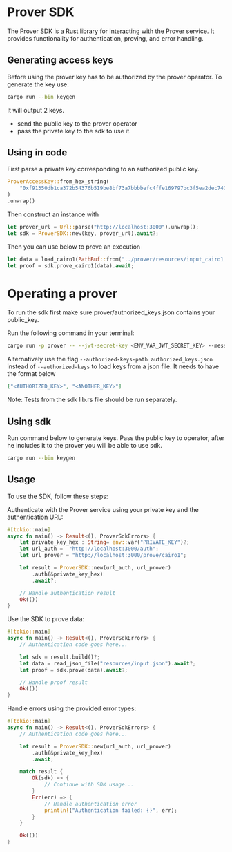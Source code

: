 # Prover SDK

The Prover SDK is a Rust library for interacting with the Prover service. It provides functionality for authentication, proving, and error handling.

## Generating access keys

Before using the prover key has to be authorized by the prover operator. To generate the key use:

```bash
cargo run --bin keygen
```

It will output 2 keys.

- send the public key to the prover operator
- pass the private key to the sdk to use it.

## Using in code

First parse a private key corresponding to an authorized public key.

```rust
ProverAccessKey::from_hex_string(
    "0xf91350db1ca372b54376b519be8bf73a7bbbbefc4ffe169797bc3f5ea2dec740",
)
.unwrap()
```

Then construct an instance with

```rust
let prover_url = Url::parse("http://localhost:3000").unwrap();
let sdk = ProverSDK::new(key, prover_url).await?;
```

Then you can use below to prove an execution

```rust
let data = load_cairo1(PathBuf::from("../prover/resources/input_cairo1.json")).await?;
let proof = sdk.prove_cairo1(data).await;
```

# Operating a prover

To run the sdk first make sure prover/authorized_keys.json contains your public_key.

Run the following command in your terminal:

```bash
cargo run -p prover -- --jwt-secret-key <ENV_VAR_JWT_SECRET_KEY> --message-expiration-time <MESSAGE_EXPIRATION_TIME> --session-expiration-time <SESSION_EXPIRATION_TIME> --authorized-keys <AUTHORIZED_KEY>,<ANOTHER_KEY>
```

Alternatively use the flag `--authorized-keys-path authorized_keys.json` instead of `--authorized-keys` to load keys from a json file. It needs to have the format below

```json
["<AUTHORIZED_KEY>", "<ANOTHER_KEY>"]
```

Note:
Tests from the sdk lib.rs file should be run separately.

## Using sdk

Run command below to generate keys. Pass the public key to operator, after he includes it to the prover you will be able to use sdk.

```bash
cargo run --bin keygen
```

## Usage

To use the SDK, follow these steps:

Authenticate with the Prover service using your private key and the authentication URL:

```rust
#[tokio::main]
async fn main() -> Result<(), ProverSdkErrors> {
    let private_key_hex : String= env::var("PRIVATE_KEY")?;
    let url_auth =  "http://localhost:3000/auth";
    let url_prover = "http://localhost:3000/prove/cairo1";

    let result = ProverSDK::new(url_auth, url_prover)
        .auth(&private_key_hex)
        .await?;

    // Handle authentication result
    Ok(())
}
```

Use the SDK to prove data:

```rust
#[tokio::main]
async fn main() -> Result<(), ProverSdkErrors> {
    // Authentication code goes here...

    let sdk = result.build()?;
    let data = read_json_file("resources/input.json").await?;
    let proof = sdk.prove(data).await?;

    // Handle proof result
    Ok(())
}
```

Handle errors using the provided error types:

```rust
#[tokio::main]
async fn main() -> Result<(), ProverSdkErrors> {
    // Authentication code goes here...

    let result = ProverSDK::new(url_auth, url_prover)
        .auth(&private_key_hex)
        .await;

    match result {
        Ok(sdk) => {
            // Continue with SDK usage...
        }
        Err(err) => {
            // Handle authentication error
            println!("Authentication failed: {}", err);
        }
    }

    Ok(())
}
```
